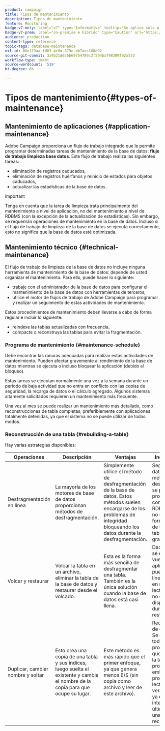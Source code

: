 ```yaml
---
product: campaign
title: Tipos de mantenimiento
description: Tipos de mantenimiento
feature: Monitoring
badge-v7-only: label="v7" type="Informative" tooltip="Se aplica solo a Campaign Classic v7"
badge-v7-prem: label="on-premise e híbrido" type="Caution" url="https://experienceleague.adobe.com/docs/campaign-classic/using/installing-campaign-classic/architecture-and-hosting-models/hosting-models-lp/hosting-models.html?lang=es" tooltip="Se aplica solo a implementaciones On-premise e híbridas"
audience: production
content-type: reference
topic-tags: database-maintenance
exl-id: 08e179aa-fd83-4c0a-879e-ab7aec168d92
source-git-commit: 3a9b21d626b60754789c3f594ba798309f62a553
workflow-type: tm+mt
source-wordcount: '519'
ht-degree: 6%

---
```


# Tipos de mantenimiento{#types-of-maintenance}



## Mantenimiento de aplicaciones {#application-maintenance}

Adobe Campaign proporciona un flujo de trabajo integrado que le permite programar determinadas tareas de mantenimiento de la base de datos: **flujo de trabajo limpieza base datos**. Este flujo de trabajo realiza las siguientes tareas:

* eliminación de registros caducados,
* eliminación de registros huérfanos y reinicio de estados para objetos caducados,
* actualizar las estadísticas de la base de datos.

>[!IMPORTANT]
>
>Tenga en cuenta que la tarea de limpieza trata principalmente del mantenimiento a nivel de aplicación, no del mantenimiento a nivel de RDBMS (con la excepción de la actualización de estadísticas). Sin embargo, se requerirán operaciones de mantenimiento en la base de datos. Incluso si el flujo de trabajo de limpieza de la base de datos se ejecuta correctamente, esto no significa que la base de datos esté optimizada.

## Mantenimiento técnico {#technical-maintenance}

El flujo de trabajo de limpieza de la base de datos no incluye ninguna herramienta de mantenimiento de la base de datos: depende de usted organizar el mantenimiento. Para ello, puede hacer lo siguiente:

* trabaje con el administrador de la base de datos para configurar el mantenimiento de la base de datos con herramientas de terceros,
* utilice el motor de flujos de trabajo de Adobe Campaign para programar y realizar un seguimiento de estas actividades de mantenimiento.

Estos procedimientos de mantenimiento deben llevarse a cabo de forma regular e incluir lo siguiente:

* reindexe las tablas actualizadas con frecuencia,
* compacte o reconstruya las tablas para evitar la fragmentación.

### Programa de mantenimiento {#maintenance-schedule}

Debe encontrar las ranuras adecuadas para realizar estas actividades de mantenimiento. Pueden afectar gravemente al rendimiento de la base de datos mientras se ejecuta o incluso bloquear la aplicación (debido al bloqueo).

Estas tareas se ejecutan normalmente una vez a la semana durante un período de baja actividad que no entra en conflicto con las copias de seguridad, la recarga de datos o el cálculo agregado. Algunos sistemas altamente solicitados requieren un mantenimiento más frecuente.

Una vez al mes se puede realizar un mantenimiento más detallado, como reconstrucciones de tabla completas, preferiblemente con aplicaciones totalmente detenidas, ya que el sistema no se puede utilizar de todos modos.

### Reconstrucción de una tabla {#rebuilding-a-table}

Hay varias estrategias disponibles:

<table> 
 <thead> 
  <tr> 
   <th> Operaciones </th> 
   <th> Descripción </th> 
   <th> Ventajas </th> 
   <th> Inconvenientes </th> 
  </tr> 
 </thead> 
 <tbody> 
  <tr> 
   <td> Desfragmentación en línea<br /> </td> 
   <td> La mayoría de los motores de base de datos proporcionan métodos de desfragmentación.<br /> </td> 
   <td> Simplemente utilice el método de desfragmentación de la base de datos. Estos métodos suelen encargarse de los problemas de integridad bloqueando los datos durante la desfragmentación.<br /> </td> 
   <td> Según la base de datos, estos métodos de desfragmentación se pueden proporcionar como una opción RDBMS (Oracle) y no siempre son la forma más eficaz de tratar con tablas más grandes.<br /> </td> 
  </tr> 
  <tr> 
   <td> Volcar y restaurar<br /> </td> 
   <td> Volcar la tabla en un archivo, eliminar la tabla de la base de datos y restaurar desde el volcado.<br /> </td> 
   <td> Esta es la forma más sencilla de desfragmentar una tabla. También es la única solución cuando la base de datos está casi llena.<br /> </td> 
   <td> Dado que la tabla se elimina y se vuelve a crear, la aplicación no se puede dejar en línea, ni siquiera en modo de solo lectura (la tabla no está disponible durante la fase de restauración).<br /> </td> 
  </tr> 
  <tr> 
   <td> Duplicar, cambiar nombre y soltar<br /> </td> 
   <td> Esto crea una copia de una tabla y sus índices, luego suelta el existente y cambia el nombre de la copia para que ocupe su lugar.<br /> </td> 
   <td> Este método es más rápido que el primer enfoque, ya que genera menos E/S (sin copia como archivo y leer de este archivo).<br /> </td> 
   <td> Requiere el doble de espacio.<br /> Se deben detener todos los procesos activos que escriben en la tabla durante el proceso. Sin embargo, los procesos de lectura no se verán afectados, ya que la tabla se intercambia en el último momento una vez reconstruida. <br /> </td> 
  </tr> 
 </tbody> 
</table>
